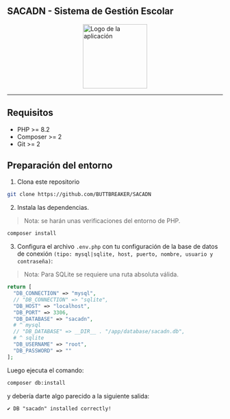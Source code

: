 ## SACADN - Sistema de Gestión Escolar

<picture style="display: flex; justify-content: center">
  <img src="https://raw.githubusercontent.com/BUTTBREAKER/SACADN/main/Sacadn.ico" alt="Logo de la aplicación" height="150" />
</picture>

---

## Requisitos

- PHP >= 8.2
- Composer >= 2
- Git >= 2

## Preparación del entorno

1. Clona este repositorio
```bash
git clone https://github.com/BUTTBREAKER/SACADN
```

2. Instala las dependencias.
> Nota: se harán unas verificaciones del entorno de PHP.
```bash
composer install
```

3. Configura el archivo `.env.php` con tu configuración de la base de datos de conexión `(tipo: mysql|sqlite, host, puerto, nombre, usuario y contraseña)`:
> Nota: Para SQLite se requiere una ruta absoluta válida.
```php
return [
  "DB_CONNECTION" => "mysql",
  // "DB_CONNECTION" => "sqlite",
  "DB_HOST" => "localhost",
  "DB_PORT" => 3306,
  "DB_DATABASE" => "sacadn",
  # ^ mysql
  // "DB_DATABASE" => __DIR__ . "/app/database/sacadn.db",
  # ^ sqlite
  "DB_USERNAME" => "root",
  "DB_PASSWORD" => ""
];
```

Luego ejecuta el comando:
```bash
composer db:install
```

y debería darte algo parecido a la siguiente salida:
```
✔️ DB "sacadn" installed correctly!
```
